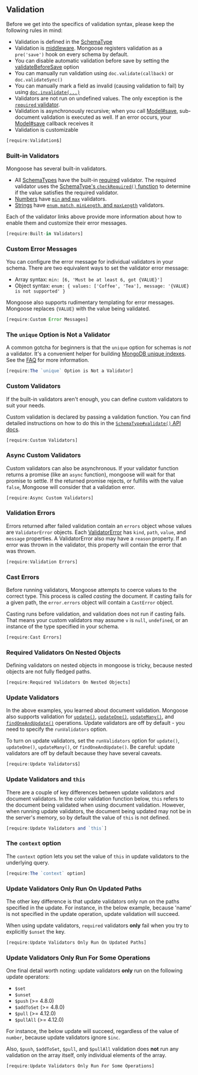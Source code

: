 ## Validation

Before we get into the specifics of validation syntax, please keep the following rules in mind:

- Validation is defined in the [SchemaType](./schematypes.html)
- Validation is [middleware](./middleware.html). Mongoose registers validation as a `pre('save')` hook on every schema by default.
- You can disable automatic validation before save by setting the [validateBeforeSave](./guide.html#validateBeforeSave) option
- You can manually run validation using `doc.validate(callback)` or `doc.validateSync()`
- You can manually mark a field as invalid (causing validation to fail) by using [`doc.invalidate(...)`](./api.html#document_Document-invalidate)
- Validators are not run on undefined values. The only exception is the [`required` validator](./api.html#schematype_SchemaType-required).
- Validation is asynchronously recursive; when you call [Model#save](./api.html#model_Model-save), sub-document validation is executed as well. If an error occurs, your [Model#save](./api.html#model_Model-save) callback receives it
- Validation is customizable

```javascript
[require:Validation$]
```

### Built-in Validators

Mongoose has several built-in validators.

- All [SchemaTypes](./schematypes.html) have the built-in [required](./api.html#schematype_SchemaType-required) validator. The required validator uses the [SchemaType's `checkRequired()` function](./api.html#schematype_SchemaType-checkRequired) to determine if the value satisfies the required validator.
- [Numbers](./api.html#schema-number-js) have [`min` and `max`](./schematypes.html#number-validators) validators.
- [Strings](./api.html#schema-string-js) have [`enum`, `match`, `minLength`, and `maxLength`](./schematypes.html#string-validators) validators.

Each of the validator links above provide more information about how to enable them and customize their error messages.

```javascript
[require:Built-in Validators]
```

### Custom Error Messages

You can configure the error message for individual validators in your schema. There are two equivalent
ways to set the validator error message:

- Array syntax: `min: [6, 'Must be at least 6, got {VALUE}']`
- Object syntax: `enum: { values: ['Coffee', 'Tea'], message: '{VALUE} is not supported' }`

Mongoose also supports rudimentary templating for error messages.
Mongoose replaces `{VALUE}` with the value being validated.

```javascript
[require:Custom Error Messages]
```

### The `unique` Option is Not a Validator

A common gotcha for beginners is that the `unique` option for schemas
is *not* a validator. It's a convenient helper for building [MongoDB unique indexes](https://docs.mongodb.com/manual/core/index-unique/).
See the [FAQ](/docs/faq.html) for more information.

```javascript
[require:The `unique` Option is Not a Validator]
```

### Custom Validators

If the built-in validators aren't enough, you can define custom validators
to suit your needs.

Custom validation is declared by passing a validation function.
You can find detailed instructions on how to do this in the
[`SchemaType#validate()` API docs](./api.html#schematype_SchemaType-validate).

```javascript
[require:Custom Validators]
```

### Async Custom Validators

Custom validators can also be asynchronous. If your validator function
returns a promise (like an `async` function), mongoose will wait for that
promise to settle. If the returned promise rejects, or fulfills with
the value `false`, Mongoose will consider that a validation error.

```javascript
[require:Async Custom Validators]
```

### Validation Errors

Errors returned after failed validation contain an `errors` object
whose values are `ValidatorError` objects. Each
[ValidatorError](./api.html#error-validation-js) has `kind`, `path`,
`value`, and `message` properties.
A ValidatorError also may have a `reason` property. If an error was
thrown in the validator, this property will contain the error that was
thrown.

```javascript
[require:Validation Errors]
```

### Cast Errors

Before running validators, Mongoose attempts to coerce values to the
correct type. This process is called _casting_ the document. If
casting fails for a given path, the `error.errors` object will contain
a `CastError` object.

Casting runs before validation, and validation does not run if casting
fails. That means your custom validators may assume `v` is `null`,
`undefined`, or an instance of the type specified in your schema.

```javascript
[require:Cast Errors]
```

### Required Validators On Nested Objects

Defining validators on nested objects in mongoose is tricky, because
nested objects are not fully fledged paths.

```javascript
[require:Required Validators On Nested Objects]
```

### Update Validators

In the above examples, you learned about document validation. Mongoose also
supports validation for [`update()`](/docs/api.html#query_Query-update),
[`updateOne()`](/docs/api.html#query_Query-updateOne),
[`updateMany()`](/docs/api.html#query_Query-updateMany),
and [`findOneAndUpdate()`](/docs/api.html#query_Query-findOneAndUpdate) operations.
Update validators are off by default - you need to specify
the `runValidators` option.

To turn on update validators, set the `runValidators` option for
`update()`, `updateOne()`, `updateMany()`, or `findOneAndUpdate()`.
Be careful: update validators are off by default because they have several
caveats.

```javascript
[require:Update Validators$]
```

### Update Validators and `this`

There are a couple of key differences between update validators and
document validators. In the color validation function below, `this` refers
to the document being validated when using document validation.
However, when running update validators, the document being updated
may not be in the server's memory, so by default the value of `this` is
not defined.

```javascript
[require:Update Validators and `this`]
```

### The `context` option

The `context` option lets you set the value of `this` in update validators
to the underlying query.

```javascript
[require:The `context` option]
```

### Update Validators Only Run On Updated Paths

The other key difference is that update validators only run on the paths
specified in the update. For instance, in the below example, because
'name' is not specified in the update operation, update validation will
succeed.

When using update validators, `required` validators **only** fail when
you try to explicitly `$unset` the key.

```javascript
[require:Update Validators Only Run On Updated Paths]
```

### Update Validators Only Run For Some Operations

One final detail worth noting: update validators **only** run on the
following update operators:

- `$set`
- `$unset`
- `$push` (>= 4.8.0)
- `$addToSet` (>= 4.8.0)
- `$pull` (>= 4.12.0)
- `$pullAll` (>= 4.12.0)

For instance, the below update will succeed, regardless of the value of
`number`, because update validators ignore `$inc`.

Also, `$push`, `$addToSet`, `$pull`, and `$pullAll` validation does
**not** run any validation on the array itself, only individual elements
of the array.

```javascript
[require:Update Validators Only Run For Some Operations]
```
